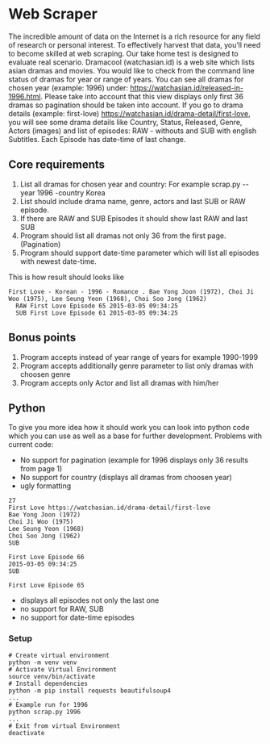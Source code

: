 # Web Scraper

The incredible amount of data on the Internet is a rich resource for any field of research or personal interest.
To effectively harvest that data, you’ll need to become skilled at web scraping. Our take home test is designed
to evaluate real scenario. Dramacool (watchasian.id) is a web site which lists asian dramas and movies.
You would like to check from the command line status of dramas for year or range of years.
You can see all dramas for chosen year (example: 1996) under: https://watchasian.id/released-in-1996.html.
Please take into account that this view displays only first 36 dramas so pagination should be taken into account.
If you go to drama details (example: first-love) https://watchasian.id/drama-detail/first-love, you will see some
drama details like Country, Status, Released, Genre, Actors (images) and list of episodes: RAW - withouts and SUB
with english Subtitles. Each Episode has date-time of last change.

## Core requirements
1. List all dramas for chosen year and country: For example scrap.py --year 1996 -country Korea
2. List should include drama name, genre, actors and last SUB or RAW episode.
3. If there are RAW and SUB Episodes it should show last RAW and last SUB
4. Program should list all dramas not only 36 from the first page. (Pagination)
5. Program should support date-time parameter which will list all episodes with newest date-time.

This is how result should looks like
```
First Love - Korean - 1996 - Romance . Bae Yong Joon (1972), Choi Ji Woo (1975), Lee Seung Yeon (1968), Choi Soo Jong (1962)
  RAW First Love Episode 65 2015-03-05 09:34:25
  SUB First Love Episode 61 2015-03-05 09:34:25
```

## Bonus points
1. Program accepts instead of year range of years for example 1990-1999
2. Program accepts additionally genre parameter to list only dramas with choosen genre
3. Program accepts only Actor and list all dramas with him/her

## Python

To give you more idea how it should work you can look into python code which you can use as well as a base for
further development.
Problems with current code:
- No support for pagination (example for 1996 displays only 36 results from page 1)
- No support for country (displays all dramas from choosen year)
- ugly formatting
```
27
First Love https://watchasian.id/drama-detail/first-love
Bae Yong Joon (1972)
Choi Ji Woo (1975)
Lee Seung Yeon (1968)
Choi Soo Jong (1962)
SUB

First Love Episode 66
2015-03-05 09:34:25
SUB

First Love Episode 65
```

- displays all episodes not only the last one
- no support for RAW, SUB
- no support for date-time episodes

### Setup

```
# Create virtual environment
python -m venv venv
# Activate Virtual Environment
source venv/bin/activate
# Install dependencies
python -m pip install requests beautifulsoup4
...
# Example run for 1996
python scrap.py 1996
...
# Exit from virtual Environment
deactivate
```